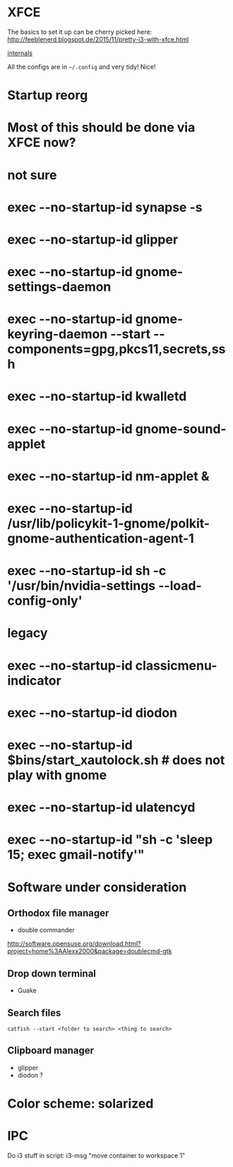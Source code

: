 # XFCE

The basics to set it up can be cherry picked here: http://feeblenerd.blogspot.de/2015/11/pretty-i3-with-xfce.html

[internals](http://rabexc.org/posts/an-unwilling-dive-in-xfce4-internals)

All the configs are in `~/.config` and very tidy! Nice!

# Startup reorg

# Most of this should be done via XFCE now?
# not sure
# exec --no-startup-id synapse -s
# exec --no-startup-id glipper
# exec --no-startup-id gnome-settings-daemon
# exec --no-startup-id gnome-keyring-daemon --start --components=gpg,pkcs11,secrets,ssh
# exec --no-startup-id kwalletd
# exec --no-startup-id gnome-sound-applet
# exec --no-startup-id nm-applet &
# exec --no-startup-id /usr/lib/policykit-1-gnome/polkit-gnome-authentication-agent-1
# exec --no-startup-id sh -c '/usr/bin/nvidia-settings --load-config-only'

# legacy
# exec --no-startup-id classicmenu-indicator
# exec --no-startup-id diodon
# exec --no-startup-id $bins/start_xautolock.sh  # does not play with gnome
# exec --no-startup-id ulatencyd
# exec --no-startup-id "sh -c 'sleep 15; exec gmail-notify'"

# Software under consideration

## Orthodox file manager

* double commander

http://software.opensuse.org/download.html?project=home%3AAlexx2000&package=doublecmd-gtk

## Drop down terminal

* Guake

## Search files

`catfish --start <folder to search> <thing to search>`

## Clipboard manager

* glipper
* diodon ?

# Color scheme: solarized

# IPC

Do i3 stuff in script: i3-msg "move container to workspace 1"
